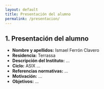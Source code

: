 ```yaml
---
layout: default
title: Presentación del alumno
permalink: /presentacion/
---
```


## 1. Presentación del alumno

- **Nombre y apellidos:** Ismael Ferrón Clavero  
- **Residencia:** Terrassa  
- **Descripción del Instituto:** …  
- **Ciclo:** ASIX …  
- **Referencias normativas:** …  
- **Motivación:** …  
- **Objetivos:** …  
